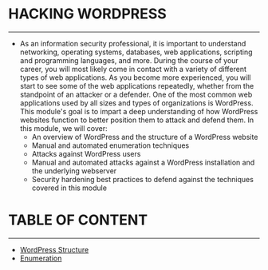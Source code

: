 # HACKING WORDPRESS
-----

- As an information security professional, it is important to understand networking, operating systems, databases, web applications, scripting and programming languages, and more. During the course of your career, you will most likely come in contact with a variety of different types of web applications. As you become more experienced, you will start to see some of the web applications repeatedly, whether from the standpoint of an attacker or a defender. One of the most common web applications used by all sizes and types of organizations is WordPress. This module's goal is to impart a deep understanding of how WordPress websites function to better position them to attack and defend them. In this module, we will cover:
  - An overview of WordPress and the structure of a WordPress website
  - Manual and automated enumeration techniques
  - Attacks against WordPress users
  - Manual and automated attacks against a WordPress installation and the underlying webserver
  - Security hardening best practices to defend against the techniques covered in this module
 
# TABLE OF CONTENT
-----
- [WordPress Structure](Wordpress-Structure.md)
- [Enumeration](Enumeration.md)
